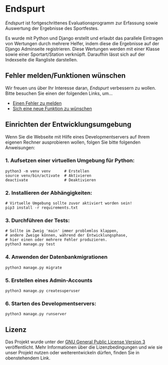 # Endspurt

*Endspurt* ist fortgeschrittenes Evaluationsprogramm zur Erfassung
sowie Auswertung der Ergebnisse des Sportfestes.

Es wurde mit Python und Django erstellt und erlaubt das parallele
Eintragen von Wertungen durch mehrere Helfer, indem diese die
Ergebnisse auf der Django Adminseite registrieren.  Diese Wertungen
werden mit einer Klasse sowie einer Sportart/Station verknüpft.
Daraufhin lässt sich auf der Indexseite die Rangliste darstellen.

## Fehler melden/Funktionen wünschen

Wir freuen uns über Ihr Interesse daran, *Endspurt* verbessern zu
wollen.  Bitte besuchen Sie einen der folgenden Links, um...

 - [Einen Fehler zu melden](https://github.com/guemax/endspurt/issues/new)
 - [Sich eine neue Funktion zu wünschen](https://github.com/guemax/endspurt/issues/new)

## Einrichten der Entwicklungsumgebung

Wenn Sie die Webseite mit Hilfe eines Developmentservers auf Ihrem eigenen
Rechner ausprobieren wollen, folgen Sie bitte folgenden Anweisungen:

### 1. Aufsetzen einer virtuellen Umgebung für Python:

```shell
python3 -m venv venv      # Erstellen
source venv/bin/activate  # Aktivieren
deactivate                # Deaktivieren
```

### 2. Installieren der Abhängigkeiten:

```shell
# Virtuelle Umgebung sollte zuvor aktiviert worden sein!
pip3 install -r requirements.txt
```

### 3. Durchführen der Tests:

```shell
# Sollte im Zweig 'main' immer problemlos klappen,
# andere Zweige können, während der Entwicklungsphase,
# hier einen oder mehrere Fehler produzieren.
python3 manage.py test
```

### 4. Anwenden der Datenbankmigrationen

```shell
python3 manage.py migrate
```

### 5. Erstellen eines Admin-Accounts

```shell
python3 manage.py createsuperuser
```

### 6. Starten des Developmentservers:

```shell
python3 manage.py runserver
```

## Lizenz

Das Projekt wurde unter der [GNU General Public License Version
3](https://www.gnu.org/licenses/gpl-3.0.en.html) veröffentlicht.  Mehr
Informationen über die Lizenzbedingungen und wie sie unser Projekt
nutzen oder weiterentwickeln dürfen, finden Sie in obenstehendem Link.
